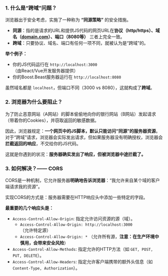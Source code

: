 ### 1. 什么是“跨域”问题？

浏览器出于安全考虑，实施了一种称为 **“同源策略”** 的安全措施。

- **同源**：指的是请求的URL和提供JS代码的网页URL在**协议（http/https）、域名（[domain.com](https://domain.com/)）、端口（8080等）** 三者上完全一致。
- **跨域**：只要协议、域名、端口有任何一项不同，就被认为是“跨域”的。

**举个例子：**

- 你的JS代码运行在 `http://localhost:3000` （由React/Vue开发服务器提供）
- 你的Boost.Beast服务器运行在 `http://localhost:8080`

虽然域名都是 `localhost`，但端口不同（3000 vs 8080），这就构成了**跨域**。

### 2. 浏览器为什么要阻止？

为了防止恶意网站（A网站）的脚本偷偷地向你的银行网站（B网站）发起请求（带着你的Cookies），并窃取返回的敏感数据。

因此，浏览器规定：**一个网页中的JS脚本，默认只能访问“同源”的服务器资源**。对于“跨域”请求，浏览器会实际发出请求，但如果服务器没有明确授权，浏览器会**拦截返回的响应**，不交给你的JS代码。

这就是你遇到的状况：**服务器确实发出了响应，但被浏览器中途拦截了。**

### 3. 如何解决？—— CORS

CORS是一种机制，它允许服务器**明确地告诉浏览器**：“我允许来自某个域的客户端请求我的资源”。

实现CORS的方式是：服务器需要在HTTP响应头中添加一些特定的字段。

**最重要的几个响应头是：**

- `Access-Control-Allow-Origin`: 指定允许访问资源的源（域）。
  - `Access-Control-Allow-Origin: http://localhost:3000` （允许特定源）
  - `Access-Control-Allow-Origin: *` （允许所有源，**注意：在生产环境中慎用，会带来安全风险**）
- `Access-Control-Allow-Methods`: 指定允许的HTTP方法（如 `GET, POST, PUT, DELETE`）。
- `Access-Control-Allow-Headers`: 指定允许客户端携带的额外头信息（如 `Content-Type, Authorization`）。



